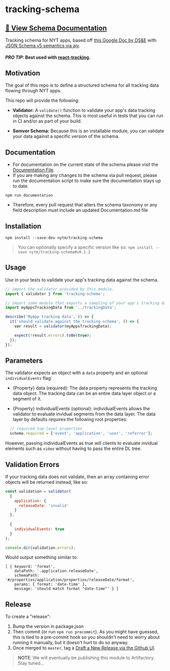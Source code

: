 # tracking-schema

## [📕 View Schema Documentation](https://github.com/nytm/tracking-schema/blob/master/Documentation.md)

Tracking schema for NYT apps, based off [this Google Doc by DS&E](https://docs.google.com/document/d/1o0zbXibJlqmqk9ScYZGx0iq4jZ6IR8H_OdLU-8gZRlI/edit) with [JSON Schema v5 semantics via ajv](https://github.com/epoberezkin/ajv/blob/master/KEYWORDS.md).

#### *PRO TIP:* Best used with [react-tracking](https://github.com/NYTimes/react-tracking).

## Motivation

The goal of this repo is to define a structured schema for all tracking data flowing through NYT apps.

This repo will provide the following:

 - **Validator:** A `validate()` function to validate your app's data tracking objects against the schema. This is most useful in tests that you can run in CI and/or as part of your build.

 - **Semver Schema:** Because this is an installable module, you can validate your data against a specific version of the schema.

## Documentation

 - For documentation on the current state of the schema please visit the [Documentation File](https://github.com/nytm/tracking-schema/blob/master/Documentation.md).
 - If you are making any changes to the schema via pull request, please run the documentation script to make sure the documentation stays up to date.

```
npm run documentation
```

 - Therefore, every pull request that alters the schema taxonomy or any field description must include an updated Documentation.md file

## Installation

```
npm install --save-dev nytm/tracking-schema
```

> You can optionally specify a specific version like so: `npm install --save nytm/tracking-schema#v0.1.2`

## Usage

Use in your tests to validate your app's tracking data against the schema.

```js
// import the validator provided by this module.
import { validator } from 'tracking-schema';

// import some module that exports a sampling of your app's tracking data.
import myAppsTrackingData from '../trackingData';

describe('MyApp tracking data', () => {
  it('should validate against the tracking-schema', () => {
    var result = validator(myAppsTrackingData);

    expect(!result.errors).toBe(true);
  });
});
```
## Parameters

The validator expects an object with a `data` property and an optional `individualEvents` flag.

* {Property} data (required):
The data property represents the tracking data object. The tracking data can be an entire data layer object or a segment of it.

* {Property} individualEvents (optional):
individualEvents allows the validator to evaluate invidual segments from the data layer. The data layer by defaults requires the following root properties:
```js
  // required top-level properties
  schema.required = ['event', 'application', 'user', 'referrer'];
```
However, passing individualEvents as true will clients to evaluate invidual elements such as `video` without having to pass the entire DL tree.

## Validation Errors

If your tracking data does not validate, then an array containing error objects will be returned instead, like so:

```js
const validation = validator(
  {
    application: {
      releaseDate: 'invalid'
    }
  },
  
  {
    individualEvents: true
  }
);

console.dir(validation.errors);
```

Would output something similar to:

```
[ { keyword: 'format',
    dataPath: '.application.releaseDate',
    schemaPath: '#/properties/application/properties/releaseDate/format',
    params: { format: 'date-time' },
    message: 'should match format "date-time"' } ]
```

## Release

To create a "release": 

1. Bump the version in package.json
1. Then commit (or run `npm run precommit`). As you might have guessed, this is tied to a pre-commit hook so you shouldn't need to worry about running it manually, but it doesn't hurt to do so anyway.
1. Once merged to `master`, tag a [Draft a New Release via the Github UI](https://github.com/nytm/tracking-schema/releases).

> **NOTE**: We will eventually be publishing this module to Artifactory. Stay tuned...
